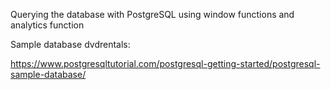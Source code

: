 Querying the database with PostgreSQL using window functions and analytics function

Sample database dvdrentals: 

https://www.postgresqltutorial.com/postgresql-getting-started/postgresql-sample-database/
